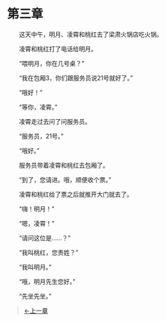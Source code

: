 # 第三章

&#x3000;&#x3000;这天中午，明月、凌霄和桃红去了梁肃火锅店吃火锅。

&#x3000;&#x3000;凌霄和桃红打了电话给明月。

&#x3000;&#x3000;“喂明月，你在几号桌？”

&#x3000;&#x3000;“我在包厢3，你们跟服务员说21号就好了。”

&#x3000;&#x3000;“哦好！”

&#x3000;&#x3000;“等你，凌霄。”

&#x3000;&#x3000;凌霄走过去问了问服务员。

&#x3000;&#x3000;“服务员，21号。”

&#x3000;&#x3000;“哦好。”

&#x3000;&#x3000;服务员带着凌霄和桃红去包厢了。

&#x3000;&#x3000;“到了，您请进。哦，顺便收个票。”

&#x3000;&#x3000;凌霄和桃红给了票之后就推开大门就去了。

&#x3000;&#x3000;“嗨！明月！”

&#x3000;&#x3000;“嗯，凌霄！”

&#x3000;&#x3000;“请问这位是……？”

&#x3000;&#x3000;“我叫桃红，您贵姓？”

&#x3000;&#x3000;“我叫明月。”

&#x3000;&#x3000;“哦，明月先生您好。”

&#x3000;&#x3000;“先坐先坐。”

> [←上一章](/zh-cn/ex1/chapter2.md)
